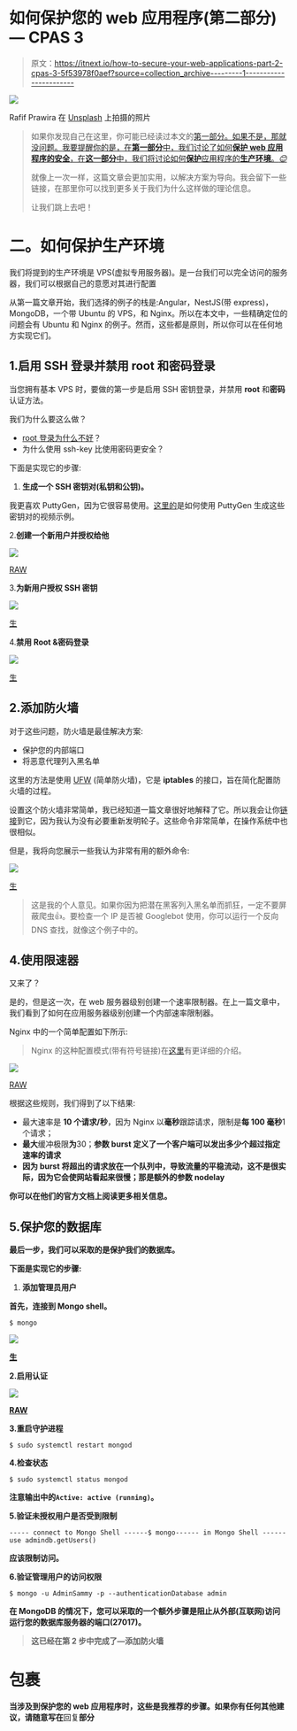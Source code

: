 # 如何保护您的 web 应用程序(第二部分)— CPAS 3

> 原文：<https://itnext.io/how-to-secure-your-web-applications-part-2-cpas-3-5f53978f0aef?source=collection_archive---------1----------------------->

![](img/40663e18a7d3d498ffc24bd76cec588e.png)

Rafif Prawira 在 [Unsplash](https://unsplash.com/s/photos/maze?utm_source=unsplash&utm_medium=referral&utm_content=creditCopyText) 上拍摄的照片

> 如果你发现自己在这里，你可能已经读过本文的[第一部分。如果不是，那就没问题。我要提醒你的是，在**第一部分**中，我们讨论了如何**保护 **web 应用程序**的安全**，在**这一部分**中，我们将讨论如何**保护**应用程序的**生产环境**。*😊*](/how-to-secure-your-web-applications-part-1-cpas-3-715b72973623)
> 
> 就像上一次一样，这篇文章会更加实用，以解决方案为导向。我会留下一些链接，在那里你可以找到更多关于我们为什么这样做的理论信息。
> 
> 让我们跳上去吧！

# 二。如何保护生产环境

我们将提到的生产环境是 VPS(虚拟专用服务器)。是一台我们可以完全访问的服务器，我们可以根据自己的意愿对其进行配置

从第一篇文章开始，我们选择的例子的栈是:Angular，NestJS(带 express)，MongoDB，一个带 Ubuntu 的 VPS，和 Nginx。所以在本文中，一些精确定位的问题会有 Ubuntu 和 Nginx 的例子。然而，这些都是原则，所以你可以在任何地方实现它们。

## 1.启用 SSH 登录并禁用 root 和密码登录

当您拥有基本 VPS 时，要做的第一步是启用 SSH 密钥登录，并禁用 **root** 和**密码**认证方法。

我们为什么要这么做？

*   [root 登录为什么不好](https://askubuntu.com/questions/16178/why-is-it-bad-to-log-in-as-root)？
*   为什么使用 ssh-key 比使用密码更安全？

下面是实现它的步骤:

1.  **生成一个 SSH 密钥对(私钥和公钥)。**

我更喜欢 PuttyGen，因为它很容易使用。[这里的](https://www.youtube.com/watch?v=-92wEg68SKQ)是如何使用 PuttyGen 生成这些密钥对的视频示例。

2.**创建一个新用户并授权给他**

![](img/aa53e3446dd93d74d66c32edf6680ec5.png)

[RAW](https://carbon.now.sh/?bg=rgba(171%2C%20184%2C%20195%2C%201)&t=seti&wt=none&l=application%2Fx-sh&ds=true&dsyoff=20px&dsblur=68px&wc=true&wa=true&pv=56px&ph=56px&ln=false&fl=1&fm=Hack&fs=14px&lh=133%25&si=false&es=2x&wm=false&code=%2524%2520adduser%2520%255Busername%255D%2520%2523%2520add%2520user%250A%250A%2524%2520usermod%2520-aG%2520sudo%2520%255Busername%255D%2520%2523%2520set%2520it%2520as%2520superuser%250A%250A%2524%2520sudo%2520su%2520-%2520%255Busername%255D%2520%2523%2520login%2520as%2520that%2520user)

3.**为新用户授权 SSH 密钥**

![](img/fff84fb7b830709fa158e3c8b42c0e48.png)

[生](https://carbon.now.sh/?bg=rgba(171%2C%20184%2C%20195%2C%201)&t=seti&wt=none&l=application%2Fx-sh&ds=true&dsyoff=20px&dsblur=68px&wc=true&wa=true&pv=56px&ph=56px&ln=false&fl=1&fm=Hack&fs=14px&lh=133%25&si=false&es=2x&wm=false&code=%2524%2520mkdir%2520~%252F.ssh%2520%2523%2520create%2520an%2520ssh%2520dir%2520in%2520home%2520dir%250A%250A%2524%2520chmod%2520700%2520~%252F.ssh%2520%2523%2520protect%2520the%2520file%2520against%2520any%2520access%2520from%2520other%2520users%250A%250A%2524%2520nano%2520~%252F.ssh%252Fauthorized_keys%2520%2523%2520create%2520a%2520file%2520for%2520the%2520authorized%2520ssh%2520keys%2520and%2520paste%2520your%2520public%2520key%253B%2520add%2520ssh-rsa%2520in%2520front%2520of%2520the%2520key%2520and%2520make%2520sure%2520is%2520on%2520a%2520single%2520line%2520and%2520not%2520multiple%2520lines%2520(no%2520white%2520space)%250A%250A%2524%2520chmod%2520600%2520~%252F.ssh%252Fauthorized_keys%2520%2523%2520set%2520it%2520as%2520a%2520private%2520file%2520only%2520changeable%2520by%2520the%2520user%2520who%2520entered%2520this%2520command.%250A%250A%2524%2520sudo%2520service%2520ssh%2520restart%2520%2523%2520restart%2520the%2520ssh%2520service)

4.**禁用 Root &密码登录**

![](img/99c789cb13a470453497c3116ec53779.png)

[生](https://carbon.now.sh/?bg=rgba(171%2C%20184%2C%20195%2C%201)&t=seti&wt=none&l=application%2Fx-sh&ds=true&dsyoff=20px&dsblur=68px&wc=true&wa=true&pv=56px&ph=56px&ln=false&fl=1&fm=Hack&fs=14px&lh=133%25&si=false&es=2x&wm=false&code=%2524sudo%2520nano%2520%252Fetc%252Fssh%252Fsshd_config%2520%2523%2520edit%2520this%2520file%2520with%2520the%2520following%2520config%253B%250A%2523Set%2520PermitRootLogin%2520to%2520no%250A%2523Set%2520PasswordAuthentication%2520to%2520no%250A%250A%2524sudo%2520systemctl%2520reload%2520sshd%2520%2523%2520reload%2520sshd)

## 2.添加防火墙

对于这些问题，防火墙是最佳解决方案:

*   保护您的内部端口
*   将恶意代理列入黑名单

这里的方法是使用 [UFW](https://en.wikipedia.org/wiki/Uncomplicated_Firewall) (简单防火墙)，它是 **iptables** 的接口，旨在简化配置防火墙的过程。

设置这个防火墙非常简单，我已经知道一篇文章很好地解释了它。所以我会让你[链接](https://hostadvice.com/how-to/how-to-configure-firewall-with-ufw-on-ubuntu-18/)到它，因为我认为没有必要重新发明轮子。这些命令非常简单，在操作系统中也很相似。

但是，我将向您展示一些我认为非常有用的额外命令:

![](img/fa55aa16ac32f3eeb6f203e479b8a8b1.png)

[生](https://carbon.now.sh/?bg=rgba(171%2C%20184%2C%20195%2C%201)&t=seti&wt=none&l=application%2Fx-sh&ds=true&dsyoff=20px&dsblur=68px&wc=true&wa=true&pv=56px&ph=56px&ln=false&fl=1&fm=Hack&fs=14px&lh=133%25&si=false&es=2x&wm=false&code=%2524%2520sudo%2520ufw%2520insert%25201%2520deny%2520from%2520x.x.x.x%2520%2523%2520insert%2520at%2520the%2520top%2520of%2520the%2520list%2520an%2520IP%250A%2524%2520sudo%2520ufw%2520status%2520numbered%2520%2523%2520list%2520all%2520the%2520rulse%2520numbered%250A%2524%2520sudo%2520ufw%2520delete%2520X%2520%2523%2520where%2520X%2520is%2520is%2520the%2520number%2520of%2520the%2520rule%2520you%2520want%2520to%2520delte)

> 这是我的个人意见。如果你因为把潜在黑客列入黑名单而抓狂，一定不要屏蔽爬虫👍。要检查一个 IP 是否被 Googlebot 使用，你可以运行一个反向 DNS 查找，就像这个例子中的。

## 4.使用限速器

又来了？

是的，但是这一次，在 web 服务器级别创建一个速率限制器。在上一篇文章中，我们看到了如何在应用服务器级别创建一个内部速率限制器。

Nginx 中的一个简单配置如下所示:

> Nginx 的这种配置模式(带有符号链接)在[这里](/how-to-deploy-angular-app-in-production-cpas-2-affb711d18fc)有更详细的介绍。

![](img/445a3eeac69759fb7ab8da9ae0d14ae9.png)

[RAW](https://carbon.now.sh/?bg=rgba(171%2C%20184%2C%20195%2C%201)&t=seti&wt=none&l=application%2Fx-sh&ds=true&dsyoff=20px&dsblur=68px&wc=true&wa=true&pv=56px&ph=56px&ln=false&fl=1&fm=Hack&fs=14px&lh=133%25&si=false&es=2x&wm=false&code=%250Alimit_req_zone%2520%2524binary_remote_addr%2520zone%253DmyWebsiteFrontLimit%253A10m%2520rate%253D10r%252Fs%253B%250A%250A%250Aserver%2520%257B%250A%2520%2520%2520%2520%2520%2520%2520%2520root%2520%252Fvar%252Fwww%252Fmy-angular-app%252Fdist%252Fmy-angular-app%253B%250A%250A%2520%2520%2520%2520%2520%2520%2520%2520index%2520%2520%2520index.html%253B%250A%2520%2520%2520%2520%2520%2520%2520%2520server_name%2520www.my-website.ro%2520my-website.ro%253B%250A%250A%2520%2520%2520%2520%2520%2520%2520%2520location%2520%252F%2520%257B%250A%2520%2520%2520%2520%2520%2520%2520%2520%2520%2520%2520%2520%2520%2520%2520%2520limit_req%2520zone%253DmyWebsiteFrontLimit%2520burst%253D30%2520nodelay%253B%250A%2520%2520%2520%2520%2520%2520%2520%2520%2520%2520%2520%2520%2520%2520%2520%2520try_files%2520%2524uri%2520%2524uri%252F%2520%252Findex.html%253B%250A%2520%2520%2520%2520%2520%2520%2520%2520%257D%250A%257D%250A)

根据这些规则，我们得到了以下结果:

*   最大速率是 **10 个请求/秒**，因为 Nginx 以**毫秒**跟踪请求，限制是**每 100 毫秒**1 个请求；
*   **最大**缓冲极限**为**30；**参数 **burst** 定义了一个客户端可以发出多少个超过指定速率的请求**
*   **因为 **burst** 将超出的请求放在一个队列中，导致流量的平稳流动，这不是很实际，因为它会使网站看起来很慢；那是额外的参数 **nodelay****

**你可以在他们的官方文档上阅读更多相关信息。**

## **5.保护您的数据库**

**最后一步，我们可以采取的是保护我们的数据库。**

**下面是实现它的步骤:**

1.  ****添加管理员用户****

**首先，连接到 Mongo shell。**

```
$ mongo
```

**![](img/843f6554c5432e1ec3b8ffac59533b4f.png)**

**[生](https://carbon.now.sh/?bg=rgba(171%2C%20184%2C%20195%2C%201)&t=seti&wt=none&l=application%2Fx-sh&ds=true&dsyoff=20px&dsblur=68px&wc=true&wa=true&pv=56px&ph=56px&ln=false&fl=1&fm=Hack&fs=14px&lh=133%25&si=false&es=2x&wm=false&code=%2523%2520select%2520the%2520admin%2520database%2520first%250Ause%2520admin%2520%250A%250A%2523%2520after%2520create%2520a%2520new%2520user%2520with%2520admin%2520role%250A%250Adb.createUser(%257B%250A%2520%2520user%253A%2520%2522AdminSammy%2522%252C%250A%2520%2520pwd%253A%2520%2522AdminSammy%27sSecurePassword%2522%252C%250A%2520%2520roles%253A%2520%255B%2520%257B%2520role%253A%2520%2522userAdminAnyDatabase%2522%252C%2520db%253A%2520%2522admin%2522%2520%257D%2520%255D%250A%2520%2520%257D%250A))**

**2.**启用认证****

**![](img/473648da45825ac3eb080ad2d3ba9e74.png)**

**[RAW](https://carbon.now.sh/?bg=rgba(171%2C%20184%2C%20195%2C%201)&t=seti&wt=none&l=application%2Fx-sh&ds=true&dsyoff=20px&dsblur=68px&wc=true&wa=true&pv=56px&ph=56px&ln=false&fl=1&fm=Hack&fs=14px&lh=133%25&si=false&es=2x&wm=false&code=%2524%2520sudo%2520nano%2520%252Fetc%252Fmongod.conf%250A%250A%2523%2520In%2520the%2520%2523security%2520section%252C%2520we%25E2%2580%2599ll%2520remove%2520the%2520hash%2520in%2520front%2520of%2520security%2520to%2520enable%2520the%2520stanza.%2520Then%2520we%25E2%2580%2599ll%2520add%2520the%2520authorization%2520setting.%2520When%2520we%25E2%2580%2599re%2520done%252C%2520the%2520lines%2520should%2520look%2520like%2520the%2520example%2520below%253A%250A%2520%2520security%253A%2520-%253E%2520no%2520white%2520space%250A%2520%2520%2520%2520authorization%253A%2520%2522enabled%2522%2520%2520-%253E%25202%2520white%2520spaces%2520to%2520left)**

**3.**重启守护进程****

```
$ sudo systemctl restart mongod
```

**4.**检查状态****

```
$ sudo systemctl status mongod
```

**注意输出中的`Active: active (running)`。**

**5.**验证未授权用户是否受到限制****

```
----- connect to Mongo Shell ------$ mongo------ in Mongo Shell ------use admindb.getUsers()
```

**应该限制访问。**

**6.**验证管理用户的访问权限****

```
$ mongo -u AdminSammy -p --authenticationDatabase admin
```

****在 MongoDB 的情况下，您可以采取的一个额外步骤是阻止从外部(互联网)访问运行您的数据库服务器的端口(27017)。****

> **这已经在第 2 步中完成了—添加防火墙**

# **包裹**

**当涉及到保护您的 web 应用程序时，这些是我推荐的步骤。如果你有任何其他建议，请随意写在**回复**部分**